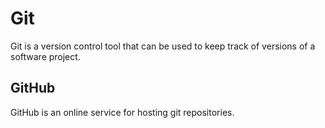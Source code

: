# Git

Git is a version control tool that can be used to keep track of versions of a software project.

## GitHub

GitHub is an online service for hosting git repositories.
















